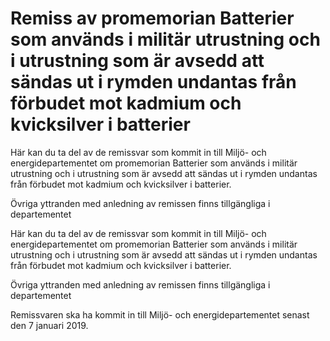 # Remiss av promemorian Batterier som används i militär utrustning och i utrustning som är avsedd att sändas ut i rymden undantas från förbudet mot kadmium och kvicksilver i batterier

Här kan du ta del av de remissvar som kommit in till Miljö- och energidepartementet om promemorian Batterier som används i militär utrustning och i utrustning som är avsedd att sändas ut i rymden undantas från förbudet mot kadmium och kvicksilver i batterier.

Övriga yttranden med anledning av remissen finns tillgängliga i departementet

Här kan du ta del av de remissvar som kommit in till Miljö- och energidepartementet om promemorian Batterier som används i militär utrustning och i utrustning som är avsedd att sändas ut i rymden undantas från förbudet mot kadmium och kvicksilver i batterier.

Övriga yttranden med anledning av remissen finns tillgängliga i departementet

Remissvaren ska ha kommit in till Miljö- och energidepartementet senast den 7 januari 2019.
